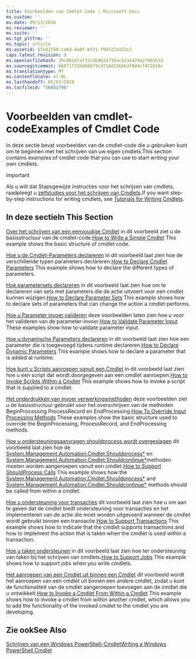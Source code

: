 ```yaml
---
title: Voorbeelden van Cmdlet-Code | Microsoft Docs
ms.custom: ''
ms.date: 09/13/2016
ms.reviewer: ''
ms.suite: ''
ms.tgt_pltfrm: ''
ms.topic: article
ms.assetid: 6fed2f68-ce6d-4a8f-bf21-f94f27a155c2
caps.latest.revision: 9
ms.openlocfilehash: 39c0814faf72cdb4b24730acb2ae429a2f465b32
ms.sourcegitcommit: b6871f21bd666f9cd71dd336bb3f844cf472b56c
ms.translationtype: MT
ms.contentlocale: nl-NL
ms.lasthandoff: 02/03/2019
ms.locfileid: "56851798"
---
```

# <a name="examples-of-cmdlet-code"></a><span data-ttu-id="d8f20-102">Voorbeelden van cmdlet-code</span><span class="sxs-lookup"><span data-stu-id="d8f20-102">Examples of Cmdlet Code</span></span>

<span data-ttu-id="d8f20-103">In deze sectie bevat voorbeelden van de cmdlet-code die u gebruiken kunt om te beginnen met het schrijven van uw eigen cmdlets.</span><span class="sxs-lookup"><span data-stu-id="d8f20-103">This section contains examples of cmdlet code that you can use to start writing your own cmdlets.</span></span>

> [!IMPORTANT]
> <span data-ttu-id="d8f20-104">Als u wilt dat Stapsgewijze instructies voor het schrijven van cmdlets, raadpleegt u [zelfstudies voor het schrijven van Cmdlets](./tutorials-for-writing-cmdlets.md).</span><span class="sxs-lookup"><span data-stu-id="d8f20-104">If you want step-by-step instructions for writing cmdlets, see [Tutorials for Writing Cmdlets](./tutorials-for-writing-cmdlets.md).</span></span>

## <a name="in-this-section"></a><span data-ttu-id="d8f20-105">In deze sectie</span><span class="sxs-lookup"><span data-stu-id="d8f20-105">In This Section</span></span>

<span data-ttu-id="d8f20-106">[Over het schrijven van een eenvoudige Cmdlet](./how-to-write-a-simple-cmdlet.md) in dit voorbeeld ziet u de basisstructuur van de cmdlet-code.</span><span class="sxs-lookup"><span data-stu-id="d8f20-106">[How to Write a Simple Cmdlet](./how-to-write-a-simple-cmdlet.md) This example shows the basic structure of cmdlet code.</span></span>

<span data-ttu-id="d8f20-107">[Hoe u de Cmdlet-Parameters declareren](./how-to-declare-cmdlet-parameters.md) in dit voorbeeld laat zien hoe de verschillende typen parameters declareren.</span><span class="sxs-lookup"><span data-stu-id="d8f20-107">[How to Declare Cmdlet Parameters](./how-to-declare-cmdlet-parameters.md) This example shows how to declare the different types of parameters.</span></span>

<span data-ttu-id="d8f20-108">[Hoe parametersets declareren](./how-to-declare-parameter-sets.md) in dit voorbeeld laat zien hoe om te declareren van sets met parameters die de actie uitvoert voor een cmdlet kunnen wijzigen.</span><span class="sxs-lookup"><span data-stu-id="d8f20-108">[How to Declare Parameter Sets](./how-to-declare-parameter-sets.md) This example shows how to declare sets of parameters that can change the action a cmdlet performs.</span></span>

<span data-ttu-id="d8f20-109">[Hoe u Parameter invoer valideren](./how-to-validate-parameter-input.md) deze voorbeelden laten zien hoe u voor het valideren van de parameter-invoer.</span><span class="sxs-lookup"><span data-stu-id="d8f20-109">[How to Validate Parameter Input](./how-to-validate-parameter-input.md) These examples show how to validate parameter input.</span></span>

<span data-ttu-id="d8f20-110">[Hoe u dynamische Parameters declareren](./how-to-declare-dynamic-parameters.md) in dit voorbeeld laat zien hoe een parameter die is toegevoegd tijdens runtime declareren.</span><span class="sxs-lookup"><span data-stu-id="d8f20-110">[How to Declare Dynamic Parameters](./how-to-declare-dynamic-parameters.md) This example shows how to declare a parameter that is added at runtime.</span></span>

<span data-ttu-id="d8f20-111">[Hoe kunt u Scripts aanroepen vanuit een Cmdlet](./how-to-invoke-scripts-within-a-cmdlet.md) in dit voorbeeld laat zien hoe u een script dat wordt doorgegeven aan een cmdlet aanroepen.</span><span class="sxs-lookup"><span data-stu-id="d8f20-111">[How to Invoke Scripts Within a Cmdlet](./how-to-invoke-scripts-within-a-cmdlet.md) This example shows how to invoke a script that is supplied to a cmdlet.</span></span>

<span data-ttu-id="d8f20-112">[Het onderdrukken van invoer verwerkingsmethoden](./how-to-override-input-processing-methods.md) deze voorbeelden ziet u de basisstructuur gebruikt voor het overschrijven van de methoden BeginProcessing ProcessRecord en EndProcessing.</span><span class="sxs-lookup"><span data-stu-id="d8f20-112">[How To Override Input Processing Methods](./how-to-override-input-processing-methods.md) These examples show the basic structure used to override the BeginProcessing, ProcessRecord, and EndProcessing methods.</span></span>

<span data-ttu-id="d8f20-113">[Hoe u ondersteuningsaanvragen shouldprocess wordt overgeslagen](./how-to-request-confirmations.md) dit voorbeeld laat zien hoe de [System.Management.Automation.Cmdlet.Shouldprocess\*](/dotnet/api/System.Management.Automation.Cmdlet.ShouldProcess) en [System.Management.Automation.Cmdlet.Shouldcontinue\*](/dotnet/api/System.Management.Automation.Cmdlet.ShouldContinue)methoden moeten worden aangeroepen vanuit een cmdlet.</span><span class="sxs-lookup"><span data-stu-id="d8f20-113">[How to Support ShouldProcess Calls](./how-to-request-confirmations.md) This example shows how the [System.Management.Automation.Cmdlet.Shouldprocess\*](/dotnet/api/System.Management.Automation.Cmdlet.ShouldProcess) and [System.Management.Automation.Cmdlet.Shouldcontinue\*](/dotnet/api/System.Management.Automation.Cmdlet.ShouldContinue) methods should be called from within a cmdlet.</span></span>

<span data-ttu-id="d8f20-114">[Hoe u ondersteuning voor transacties](./how-to-support-transactions.md) dit voorbeeld laat zien hoe u om aan te geven dat de cmdlet biedt ondersteuning voor transacties en het implementeren van de actie die moet worden uitgevoerd wanneer de cmdlet wordt gebruikt binnen een transactie.</span><span class="sxs-lookup"><span data-stu-id="d8f20-114">[How to Support Transactions](./how-to-support-transactions.md) This example shows how to indicate that the cmdlet supports transactions and how to implement the action that is taken when the cmdlet is used within a transaction.</span></span>

<span data-ttu-id="d8f20-115">[Hoe u taken ondersteunen](./how-to-support-jobs.md) in dit voorbeeld laat zien hoe ter ondersteuning van taken bij het schrijven van cmdlets.</span><span class="sxs-lookup"><span data-stu-id="d8f20-115">[How to Support Jobs](./how-to-support-jobs.md) This example shows how to support jobs when you write cmdlets.</span></span>

<span data-ttu-id="d8f20-116">[Het aanroepen van een Cmdlet uit binnen een Cmdlet](./how-to-invoke-a-cmdlet-from-within-a-cmdlet.md) dit voorbeeld wordt het aanroepen van een cmdlet uit binnen een andere cmdlet, zodat u kunt de functionaliteit van de cmdlet aangeroepen toevoegen aan de cmdlet die u ontwikkelt.</span><span class="sxs-lookup"><span data-stu-id="d8f20-116">[How to Invoke a Cmdlet From Within a Cmdlet](./how-to-invoke-a-cmdlet-from-within-a-cmdlet.md) This example shows how to invoke a cmdlet from within another cmdlet, which allows you to add the functionality of the invoked cmdlet to the cmdlet you are developing.</span></span>

## <a name="see-also"></a><span data-ttu-id="d8f20-117">Zie ook</span><span class="sxs-lookup"><span data-stu-id="d8f20-117">See Also</span></span>

[<span data-ttu-id="d8f20-118">Schrijven van een Windows PowerShell-Cmdlet</span><span class="sxs-lookup"><span data-stu-id="d8f20-118">Writing a Windows PowerShell Cmdlet</span></span>](./writing-a-windows-powershell-cmdlet.md)

